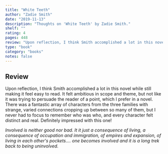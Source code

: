 ```yaml
---
title: "White Teeth"
author: "Zadie Smith"
date: "2019-11-13"
description: "Thoughts on 'White Teeth' by Zadie Smith."
shelf: ""
rating: 4
pages: 448
review: "Upon reflection, I think Smith accomplished a lot in this novel while still making it feel easy to read. It felt ambitious in scope and theme, but not like it was trying to persuade the reader of a point, which I prefer in a novel. There was a fantastic array of characters from the three families with strange, varied connections cropping up between so many of them, but I never had to focus to remember who was who, and every character felt distinct and real. Definitely impressed with this one!<br/><br/><i>Involved is neither good nor bad. It it just a consequence of living, a consequence of occupation and immigration, of empires and expansion, of living in each other's pockets.... one becomes involved and it is a long trek back to being uninvolved.</i>"
type: "book"
category: "books"
notes: false
---
```


## Review

Upon reflection, I think Smith accomplished a lot in this novel while still making it feel easy to read. It felt ambitious in scope and theme, but not like it was trying to persuade the reader of a point, which I prefer in a novel. There was a fantastic array of characters from the three families with strange, varied connections cropping up between so many of them, but I never had to focus to remember who was who, and every character felt distinct and real. Definitely impressed with this one!

_Involved is neither good nor bad. It it just a consequence of living, a consequence of occupation and immigration, of empires and expansion, of living in each other's pockets.... one becomes involved and it is a long trek back to being uninvolved._
